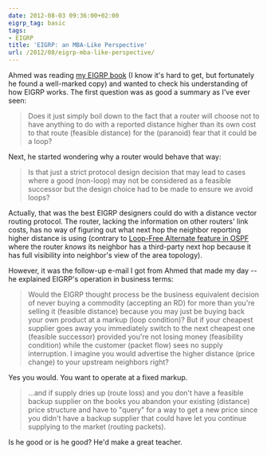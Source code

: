 ```yaml
---
date: 2012-08-03 09:36:00+02:00
eigrp_tag: basic
tags:
- EIGRP
title: 'EIGRP: an MBA-Like Perspective'
url: /2012/08/eigrp-mba-like-perspective/
---
```

Ahmed was reading [my EIGRP book](http://www.amazon.com/gp/product/1578701651/ref=as_li_tf_tl?ie=UTF8&camp=1789&creative=9325&creativeASIN=1578701651&linkCode=as2&tag=cisioshinandt-20) (I know it's hard to get, but fortunately he found a well-marked copy) and wanted to check his understanding of how EIGRP works. The first question was as good a summary as I've ever seen:

> Does it just simply boil down to the fact that a router will choose not to have anything to do with a reported distance higher than its own cost to that route (feasible distance) for the (paranoid) fear that it could be a loop?

Next, he started wondering why a router would behave that way:
<!--more-->
> Is that just a strict protocol design decision that may lead to cases where a good (non-loop) may not be considered as a feasible successor but the design choice had to be made to ensure we avoid loops?

Actually, that was the best EIGRP designers could do with a distance vector routing protocol. The router, lacking the information on other routers\' link costs, has no way of figuring out what next hop the neighbor reporting higher distance is using (contrary to [Loop-Free Alternate feature in OSPF](/2012/01/loop-free-alternate-ospf-meets-eigrp/) where the router *knows* its neighbor has a third-party next hop because it has full visibility into neighbor's view of the area topology).

However, it was the follow-up e-mail I got from Ahmed that made my day -- he explained EIGRP's operation in business terms:

> Would the EIGRP thought process be the business equivalent decision of never buying a commodity (accepting an RD) for more than you\'re selling it (feasible distance) because you may just be buying back your own product at a markup (loop condition)? But if your cheapest supplier goes away you immediately switch to the next cheapest one (feasible successor) provided you\'re not losing money (feasibility condition) while the customer (packet flow) sees no supply interruption. I imagine you would advertise the higher distance (price change) to your upstream neighbors right?

Yes you would. You want to operate at a fixed markup.

> \...and if supply dries up (route loss) and you don\'t have a feasible backup supplier on the books you abandon your existing (distance) price structure and have to \"query\" for a way to get a new price since you didn\'t have a backup supplier that could have let you continue supplying to the market (routing packets).

Is he good or is he good? He'd make a great teacher.

